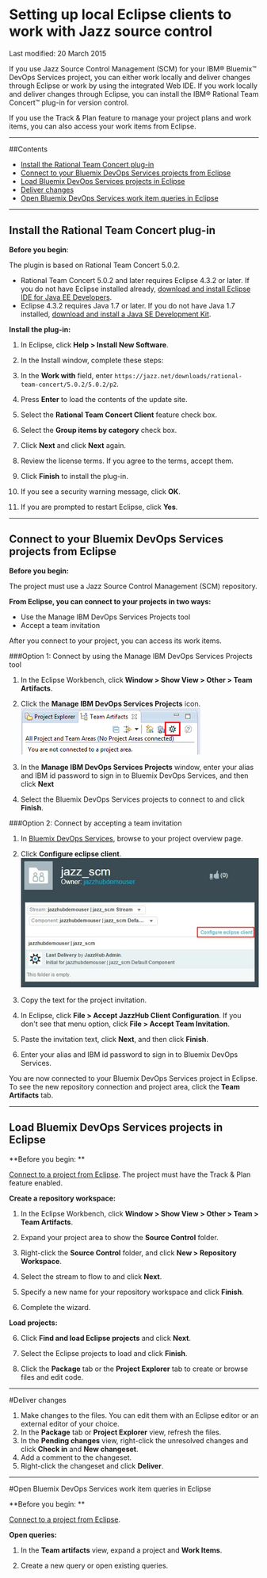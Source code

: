 # Setting up local Eclipse clients to work with Jazz source control

Last modified: 20 March 2015

If you use Jazz Source Control Management (SCM) for your IBM&reg; Bluemix&trade; DevOps Services project, you can either work locally and deliver changes through Eclipse or work by using the integrated Web IDE. If you work locally and deliver changes through Eclipse, you can install the IBM&reg; Rational Team Concert&trade; plug-in for version control.

If you use the Track & Plan feature to manage your project plans and work items, you can also access your work items from Eclipse.

---
##Contents

* [Install the Rational Team Concert plug-in](#install_eclipse_and_the_rational_team_concert_plugin)
* [Connect to your Bluemix DevOps Services projects from Eclipse](#connect_to_your_devops_services_projects_from_eclipse)
* [Load Bluemix DevOps Services projects in Eclipse](#import_code_into_eclipse_from_jazz_source_control)
* [Deliver changes](#delivering)
* [Open Bluemix DevOps Services work item queries in Eclipse](#work_items)


---
<a name='install_eclipse_and_the_rational_team_concert_plugin'></a>
## Install the Rational Team Concert plug-in


**Before you begin**: 

The plugin is based on Rational Team Concert 5.0.2. 
* Rational Team Concert 5.0.2 and later requires Eclipse 4.3.2 or later. If you do not have Eclipse installed already, [download and install Eclipse IDE for Java EE Developers](http://www.eclipse.org/downloads/packages/eclipse-ide-java-ee-developers/keplersr2).
* Eclipse 4.3.2 requires Java 1.7 or later. If you do not have Java 1.7 installed, [download and install a Java SE Development Kit](http://www.ibm.com/developerworks/java/jdk/).

**Install the plug-in:**

1. In Eclipse, click **Help > Install New Software**.

2. In the Install window, complete these steps:
  1. In the **Work with** field, enter `https://jazz.net/downloads/rational-team-concert/5.0.2/5.0.2/p2`.
  2. Press **Enter** to load the contents of the update site.
  3. Select the **Rational Team Concert Client** feature check box.
  4. Select the **Group items by category** check box.
  5. Click **Next** and click **Next** again.
  6. Review the license terms. If you agree to the terms, accept them.
  7. Click **Finish** to install the plug-in.

3. If you see a security warning message, click **OK**.

4. If you are prompted to restart Eclipse, click **Yes**.

---
<a name='connect_to_your_devops_services_projects_from_eclipse'></a>
## Connect to your Bluemix DevOps Services projects from Eclipse

**Before you begin:**

The project must use a Jazz Source Control Management (SCM) repository.

**From Eclipse, you can connect to your projects in two ways:**

 * Use the Manage IBM DevOps Services Projects tool
 * Accept a team invitation

After you connect to your project, you can access its work items.

###Option 1: Connect by using the Manage IBM DevOps Services Projects tool

1. In the Eclipse Workbench, click **Window > Show View > Other > Team Artifacts**.

2. Click the **Manage IBM DevOps Services Projects** icon.
 ![Manage JazzHub Projects button within the Team Artifacts View](./images/jazzhubfeature.png)

3. In the **Manage IBM DevOps Services Projects** window, enter your alias and IBM id password to sign in to Bluemix DevOps Services, and then click **Next**

4. Select the Bluemix DevOps Services projects to connect to and click **Finish**.

###Option 2: Connect by accepting a team invitation

1. In [Bluemix DevOps Services](https://hub.jazz.net/), browse to your project overview page.

2. Click **Configure eclipse client**. 
![Configure eclipse button on the project overview](images/configure-eclipse.jpg)

3. Copy the text for the project invitation.

4. In Eclipse, click **File > Accept JazzHub Client Configuration**. If you don't see that menu option, click **File > Accept Team Invitation**.

5. Paste the invitation text, click **Next**, and then click **Finish**.

6. Enter your alias and IBM id password to sign in  to Bluemix DevOps Services.

You are now connected to your Bluemix DevOps Services project in Eclipse. To see the new repository connection and project area, click the **Team Artifacts** tab.

---
<a name='import_code_into_eclipse_from_jazz_source_control'></a>
## Load Bluemix DevOps Services projects in Eclipse

**Before you begin: **

[Connect to a project from Eclipse](#connect_to_your_devops_services_projects_from_eclipse). The project must have the Track & Plan feature enabled.

**Create a repository workspace:**

1. In the Eclipse Workbench,  click **Window > Show View > Other > Team > Team Artifacts**.

2. Expand your project area to show the **Source Control** folder.

3. Right-click the **Source Control** folder, and click **New > Repository Workspace**.

4. Select the stream to flow to and click **Next**. 

4. Specify a new name for your repository workspace and click **Finish**.

5. Complete the wizard.

**Load projects:**

6. Click **Find and load Eclipse projects** and click **Next**.

7. Select the Eclipse projects to load and click **Finish**.

8. Click the **Package** tab or the **Project Explorer** tab to create or browse files and edit code.

---

<a name='delivering'></a>
#Deliver changes

1. Make changes to the files. You can edit them with an Eclipse editor or an external editor of your choice.
2. In the **Package** tab or **Project Explorer** view, refresh the files.
3. In the **Pending changes** view, right-click the unresolved changes and click **Check in** and **New changeset**.
4. Add a comment to the changeset.
5. Right-click the changeset and click **Deliver**.

---

<a name='work_items'></a>

#Open Bluemix DevOps Services work item queries in Eclipse

**Before you begin: **

[Connect to a project from Eclipse](#connect_to_your_devops_services_projects_from_eclipse). 

**Open queries:**

1. In the **Team artifacts** view, expand a project and **Work Items**.

2. Create a new query or open existing queries.





[18]: https://developer.ibm.com/answers/questions/?community=devops-services (Bluemix DevOps Services forum)
[19]: mailto:hub%40jazz.net
[20]: /docs
